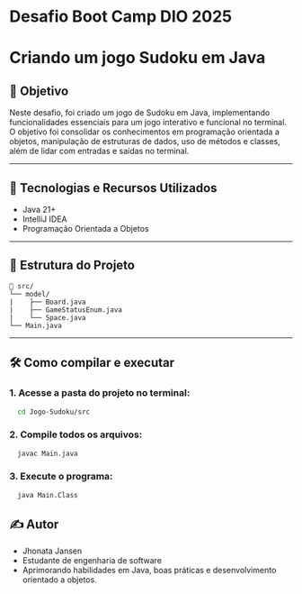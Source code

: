 # Desafio Boot Camp DIO 2025

# Criando um jogo Sudoku em Java

## 🧠 Objetivo
Neste desafio, foi criado um jogo de Sudoku
em Java, implementando funcionalidades essenciais para um jogo
interativo e funcional no terminal. O objetivo foi consolidar os
conhecimentos em programação orientada a objetos, manipulação de
estruturas de dados, uso de métodos e classes, além de lidar com 
entradas e saídas no terminal.

---
## 🚀 Tecnologias e Recursos Utilizados
- Java 21+
- IntelliJ IDEA
- Programação Orientada a Objetos
---

## 📂 Estrutura do Projeto
```
📁 src/
└── model/
|    ├── Board.java
|    ├── GameStatusEnum.java
|    └── Space.java
└── Main.java
```
---

## 🛠️ Como compilar e executar
### 1. Acesse a pasta do projeto no terminal:
```bash
  cd Jogo-Sudoku/src
```
### 2. Compile todos os arquivos:
```bash
  javac Main.java
```

### 3. Execute o programa:
```bash
  java Main.Class
```


## ✍️ Autor
- Jhonata Jansen
- Estudante de engenharia de software
- Aprimorando habilidades em Java, boas práticas e desenvolvimento orientado a objetos.
